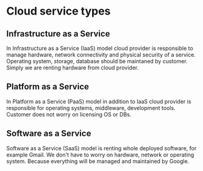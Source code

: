 # Cloud service types

## Infrastructure as a Service

In Infrastructure as a Service (IaaS) model cloud provider is responsible to manage hardware, network connectivity and physical security of a service. Operating system, storage, database should be maintaned by customer. Simply we are renting hardware from cloud provider.

## Platform as a Service

In Platform as a Service (PaaS) model in addition to IaaS cloud provider is responsible for operating systems, middleware, development tools. Customer does not worry on licensing OS or DBs.

## Software as a Service

Software as a Service (SaaS) model is renting whole deployed software, for example Gmail. We don't have to worry on hardware, network or operating system. Because everything will be managed and maintained by Google.
